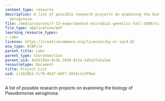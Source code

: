```yaml
---
content_type: resource
description: A list of possible research projects on examining the biology of Pseudomonas
  aeruginosa.
file: /media/courses/7-13-experimental-microbial-genetics-fall-2008/cc162861fc784b2f4df7d919c1c9f9ae_MIT7_13f08_lab01_ProjectSummaries.pdf
file_type: application/pdf
learning_resource_types:
- Labs
license: https://creativecommons.org/licenses/by-nc-sa/4.0/
ocw_type: OCWFile
parent_title: Labs
parent_type: CourseSection
parent_uid: 4e55194a-0c3b-2934-821a-1d3a37a1a3ae
resourcetype: Document
title: Project List
uid: cc162861-fc78-4b2f-4df7-d919c1c9f9ae
---
```

A list of possible research projects on examining the biology of Pseudomonas aeruginosa.